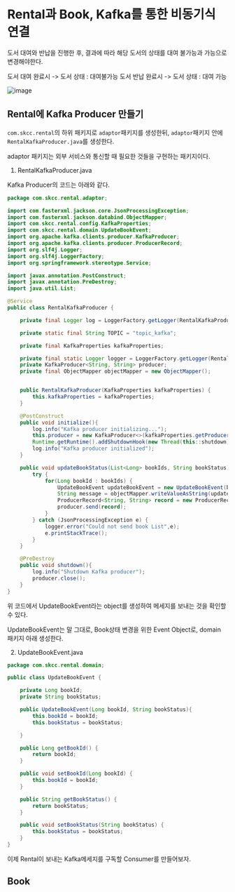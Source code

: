 # Rental과 Book, Kafka를 통한 비동기식 연결

도서 대여와 반납을 진행한 후, 결과에 따라 해당 도서의 상태를 대여 불가능과 가능으로 변경해야한다.

도서 대여 완료시 -> 도서 상태 : 대여불가능
도서 반납 완료시 -> 도서 상태 : 대여 가능

![image](https://user-images.githubusercontent.com/18453570/83232000-5d0e3f00-a1c7-11ea-9ae8-0cff1cd756e6.png)

## Rental에 Kafka Producer 만들기

`com.skcc.rental`의 하위 패키지로 `adaptor`패키지를 생성한뒤, `adaptor`패키지 안에 `RentalKafkaProducer.java`를 생성한다.

adaptor 패키지는 외부 서비스와 통신할 때 필요한 것들을 구현하는 패키지이다.

1. RentalKafkaProducer.java

Kafka Producer의 코드는 아래와 같다.


```java
package com.skcc.rental.adaptor;

import com.fasterxml.jackson.core.JsonProcessingException;
import com.fasterxml.jackson.databind.ObjectMapper;
import com.skcc.rental.config.KafkaProperties;
import com.skcc.rental.domain.UpdateBookEvent;
import org.apache.kafka.clients.producer.KafkaProducer;
import org.apache.kafka.clients.producer.ProducerRecord;
import org.slf4j.Logger;
import org.slf4j.LoggerFactory;
import org.springframework.stereotype.Service;

import javax.annotation.PostConstruct;
import javax.annotation.PreDestroy;
import java.util.List;

@Service
public class RentalKafkaProducer {

    private final Logger log = LoggerFactory.getLogger(RentalKafkaProducer.class);

    private static final String TOPIC = "topic_kafka";

    private final KafkaProperties kafkaProperties;

    private final static Logger logger = LoggerFactory.getLogger(RentalKafkaProducer.class);
    private KafkaProducer<String, String> producer;
    private final ObjectMapper objectMapper = new ObjectMapper();


    public RentalKafkaProducer(KafkaProperties kafkaProperties) {
        this.kafkaProperties = kafkaProperties;
    }

    @PostConstruct
    public void initialize(){
        log.info("Kafka producer initializing...");
        this.producer = new KafkaProducer<>(kafkaProperties.getProducerProps());
        Runtime.getRuntime().addShutdownHook(new Thread(this::shutdown));
        log.info("Kafka producer initialized");
    }

    public void updateBookStatus(List<Long> bookIds, String bookStatus){
        try {
            for(Long bookId : bookIds) {
                UpdateBookEvent updateBookEvent = new UpdateBookEvent(bookId, bookStatus);
                String message = objectMapper.writeValueAsString(updateBookEvent);
                ProducerRecord<String, String> record = new ProducerRecord<>(TOPIC, message);
                producer.send(record);
            }
        } catch (JsonProcessingException e) {
            logger.error("Could not send book List",e);
            e.printStackTrace();
        }
    }

    @PreDestroy
    public void shutdown(){
        log.info("Shutdown Kafka producer");
        producer.close();
    }
}

```

위 코드에서 UpdateBookEvent라는 object를 생성하여 메세지를 보내는 것을 확인할 수 있다.

UpdateBookEvent는 말 그대로, Book상태 변경을 위한 Event Object로, domain 패키지 아래 생성한다.

2. UpdateBookEvent.java

```java
package com.skcc.rental.domain;

public class UpdateBookEvent {

    private Long bookId;
    private String bookStatus;

    public UpdateBookEvent(Long bookId, String bookStatus){
        this.bookId = bookId;
        this.bookStatus = bookStatus;

    }

    public Long getBookId() {
        return bookId;
    }

    public void setBookId(Long bookId) {
        this.bookId = bookId;
    }

    public String getBookStatus() {
        return bookStatus;
    }

    public void setBookStatus(String bookStatus) {
        this.bookStatus = bookStatus;
    }
}

```


이제 Rental이 보내는 Kafka메세지를 구독할 Consumer를 만들어보자.

## Book